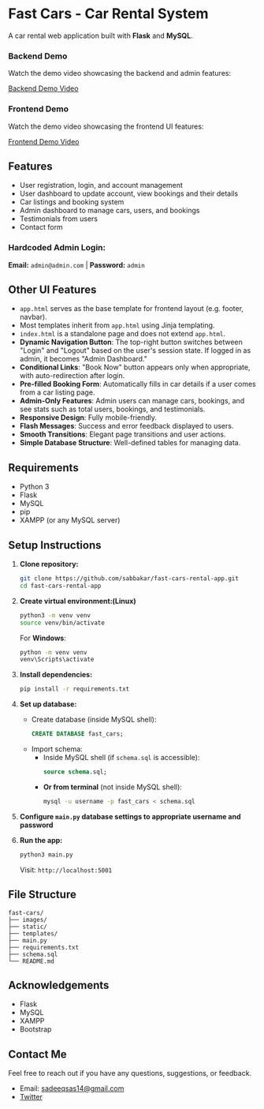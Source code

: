 # Fast Cars - Car Rental System

A car rental web application built with **Flask** and **MySQL**.

### Backend Demo
Watch the demo video showcasing the backend and admin features:

[Backend Demo Video](https://drive.google.com/file/d/1GWAbL3QXgwUEc_bBxWdVz1ZBydbKsxK-/view?usp=sharing)

### Frontend Demo
Watch the demo video showcasing the frontend UI features:

[Frontend Demo Video](https://drive.google.com/file/d/108AxfP9NSyPwILwmEF0oGHVoWCeEIesN/view?usp=sharing)

## Features

- User registration, login, and account management
- User dashboard to update account, view bookings and their details
- Car listings and booking system
- Admin dashboard to manage cars, users, and bookings
- Testimonials from users
- Contact form

### Hardcoded Admin Login:
  **Email:** `admin@admin.com` | **Password:** `admin`

## Other UI Features
  - `app.html` serves as the base template for frontend layout (e.g. footer, navbar).
  - Most templates inherit from `app.html` using Jinja templating.
  - `index.html` is a standalone page and does not extend `app.html`.
  - **Dynamic Navigation Button**: The top-right button switches between "Login" and "Logout" based on the user's session state. If logged in as admin, it becomes "Admin Dashboard."
  - **Conditional Links**: "Book Now" button appears only when appropriate, with auto-redirection after login.
  - **Pre-filled Booking Form**: Automatically fills in car details if a user comes from a car listing page.
  - **Admin-Only Features**: Admin users can manage cars, bookings, and see stats such as total users, bookings, and testimonials.
  - **Responsive Design**: Fully mobile-friendly.
  - **Flash Messages**: Success and error feedback displayed to users.
  - **Smooth Transitions**: Elegant page transitions and user actions.
  - **Simple Database Structure**: Well-defined tables for managing data.

## Requirements

- Python 3
- Flask
- MySQL
- pip
- XAMPP (or any MySQL server)

## Setup Instructions

1. **Clone repository:**
   ```bash
   git clone https://github.com/sabbakar/fast-cars-rental-app.git
   cd fast-cars-rental-app
   ```

2. **Create virtual environment:(Linux)**
   ```bash
   python3 -m venv venv
   source venv/bin/activate
   ```
    For **Windows**:

    ```bash
    python -m venv venv
    venv\Scripts\activate
    ``` 

3. **Install dependencies:**
   ```bash
   pip install -r requirements.txt
   ```

4. **Set up database:**
   - Create database (inside MySQL shell):
     ```sql
     CREATE DATABASE fast_cars;
     ```
   - Import schema:
     - Inside MySQL shell (if `schema.sql` is accessible):
       ```sql
       source schema.sql;
       ```
     - **Or from terminal** (not inside MySQL shell):
       ```bash
       mysql -u username -p fast_cars < schema.sql
       ```
       
5. **Configure `main.py` database settings to appropriate username and password**

6. **Run the app:**
   ```bash
   python3 main.py
   ```

   Visit: `http://localhost:5001`

## File Structure

```
fast-cars/
├── images/
├── static/
├── templates/
├── main.py
├── requirements.txt
├── schema.sql
└── README.md
```

## Acknowledgements

- Flask
- MySQL
- XAMPP
- Bootstrap

## Contact Me

Feel free to reach out if you have any questions, suggestions, or feedback.

- Email: sadeeqsas14@gmail.com
- [Twitter](https://twitter.com/sadiq__abubakar)
